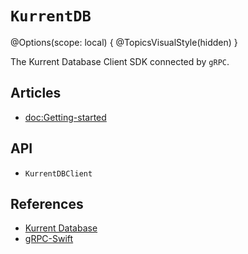 # ``KurrentDB``

@Options(scope: local) {
    @TopicsVisualStyle(hidden)
}

The Kurrent Database Client SDK connected by `gRPC`.

## Articles 
- <doc:Getting-started>

## API
- ``KurrentDBClient``


## References
- [Kurrent Database](https://kurrent.io)
- [gRPC-Swift](https://github.com/grpc/grpc-swift.git)

